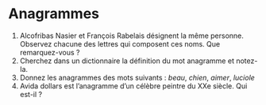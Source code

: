 # Anagrammes

1. Alcofribas Nasier et François Rabelais désignent la même personne.
	Observez chacune des lettres qui composent ces noms. Que remarquez-vous ?
2. Cherchez dans un dictionnaire la définition du mot anagramme et notez-la.
3. Donnez les anagrammes des mots suivants :
	*beau*, *chien*, *aimer*, *luciole*
4. Avida dollars est l’anagramme d’un célèbre peintre du XXe siècle. Qui est-il ?